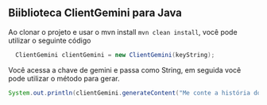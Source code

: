 ## Biiblioteca ClientGemini para Java

Ao clonar o projeto e usar o mvn install ```mvn clean install```, você pode utilizar o seguinte código

```Java
  ClientGemini clientGemini = new ClientGemini(keyString);
```

Você acessa a chave de gemini e passa como String, em seguida você pode utilizar o método para gerar.

```Java
System.out.println(clientGemini.generateContent("Me conte a história do Java"));
```

